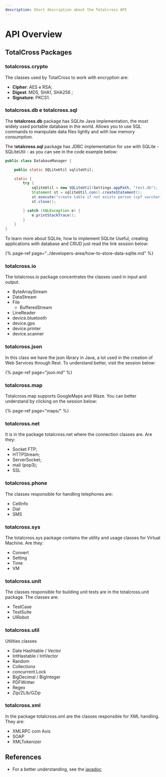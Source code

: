 ```yaml
---
description: Short description about the Totalcross API
---
```


# API Overview

## **TotalCross Packages**

### totalcross.crypto

The classes used by TotalCross to work with encryption are: 

* **Cipher**: AES e RSA;
* **Digest**: MD5, SHA1, SHA256 ;
* **Signature**: PKCS1.

### totalcross.db e totalcross.sql

The **totalcross.db** package has SQLite Java implementation, the most widely used portable database in the world. Allows you to use SQL commands to manipulate data files lightly and with low memory consumption.

The t**otalcross.sql** package has JDBC implementation for use with SQLite - SQLiteUtil - as you can see in the code example below:

```java
public class DatabaseManager {

	public static SQLiteUtil sqliteUtil;

	static {
		try {
			sqliteUtil = new SQLiteUtil(Settings.appPath, "test.db");
			Statement st = sqliteUtil.con().createStatement();
			st.execute("create table if not exists person (cpf varchar)");
			st.close();

		} catch (SQLException e) {
			e.printStackTrace();
		}
	}
}
```

To learn more about SQLite, how to implement SQLite Useful, creating applications with database and CRUD just read the link session below:

{% page-ref page="../developers-area/how-to-store-data-sqlite.md" %}

### totalcross.io

The totalcross.io package concentrates the classes used in input and output.

* ByteArrayStream
* DataStream 
* File 
  * BufferedStream 
* LineReader 
* device.bluetooth 
* device.gps 
* device.printer 
* device.scanner

### totalcross.json

In this class we have the json library in Java, a lot used in the creation of Web Services through Rest. To understand better, visit the session below:

{% page-ref page="json.md" %}

### totalcross.map

Totalcross.map supports GoogleMaps and Waze. You can better understand by clicking on the session below:

{% page-ref page="maps/" %}

### totalcross.net 

It is in the package totalcross.net where the connection classes are. Are they:

* Socket FTP;
* HTTPStream;
* ServerSocket;
* mail \(pop3\);
* SSL

### totalcross.phone 

The classes responsible for handling telephones are:

* CellInfo 
* Dial 
* SMS

### totalcross.sys 

The totalcross.sys package contains the utility and usage classes for Virtual Machine. Are they:

* Convert 
* Setting 
* Time 
* VM

### totalcross.unit 

The classes responsible for building unit tests are in the totalcross.unit package. The classes are: 

* TestCase
* TestSuite
* UIRobot

### totalcross.util 

Utilities classes

* Date Hashtable / Vector
* IntHastable / IntVector 
* Random 
* Collections 
* concurrent.Lock 
* BigDecimal / BigInteger 
* PDFWritter 
* Regex 
* Zip/ZLib/GZip

### totalcross.xml

In the package totalcross.xml are the classes responsible for XML handling. They are:

* XMLRPC com Axis 
* SOAP
* XMLTokenizer

## References

* For a better understanding, see the [javadoc](http://rs.totalcross.com/doc/index.html)

